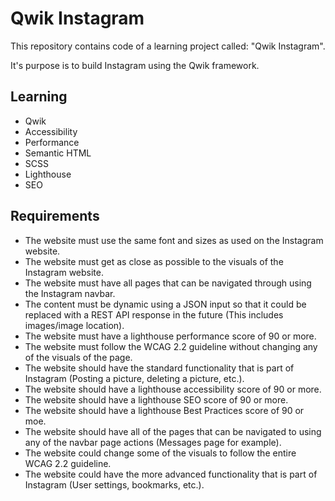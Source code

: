 # Qwik Instagram

This repository contains code of a learning project called: "Qwik Instagram".

It's purpose is to build Instagram using the Qwik framework.

## Learning

- Qwik
- Accessibility
- Performance
- Semantic HTML
- SCSS
- Lighthouse
- SEO

## Requirements

- The website must use the same font and sizes as used on the Instagram website.
- The website must get as close as possible to the visuals of the Instagram website.
- The website must have all pages that can be navigated through using the Instagram navbar.
- The content must be dynamic using a JSON input so that it could be replaced with a REST API response in the future (This includes images/image location).
- The website must have a lighthouse performance score of 90 or more.
- The website must follow the WCAG 2.2 guideline without changing any of the visuals of the page.
- The website should have the standard functionality that is part of Instagram (Posting a picture, deleting a picture, etc.).
- The website should have a lighthouse accessibility score of 90 or more.
- The website should have a lighthouse SEO score of 90 or more.
- The website should have a lighthouse Best Practices score of 90 or moe.
- The website should have all of the pages that can be navigated to using any of the navbar page actions (Messages page for example).
- The website could change some of the visuals to follow the entire WCAG 2.2 guideline.
- The website could have the more advanced functionality that is part of Instagram (User settings, bookmarks, etc.).
